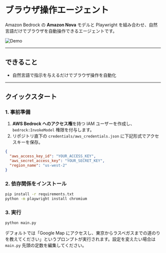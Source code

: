 # ブラウザ操作エージェント

Amazon Bedrock の **Amazon Nova** モデルと Playwright を組み合わせ、自然言語だけでブラウザを自動操作できるエージェントです。

![Demo](assets/demo.gif)

---

## できること

- 自然言語で指示を与えるだけでブラウザ操作を自動化

---

## クイックスタート

### 1. 事前準備

1. **AWS Bedrock へのアクセス権**を持つ IAM ユーザーを作成し、`bedrock:InvokeModel` 権限を付与します。
2. リポジトリ直下の `credentials/aws_credentials.json` に下記形式でアクセスキーを保存。

```json
{
  "aws_access_key_id": "YOUR_ACCESS_KEY",
  "aws_secret_access_key": "YOUR_SECRET_KEY",
  "region_name": "us-west-2"
}
```

### 2. 依存関係をインストール

```bash
pip install -r requirements.txt
python -m playwright install chromium
```

### 3. 実行

```bash
python main.py
```

デフォルトでは「Google Map にアクセスし、東京からラスベガスまでの道のりを教えてください」というプロンプトが実行されます。設定を変えたい場合は `main.py` 先頭の定数を編集してください。